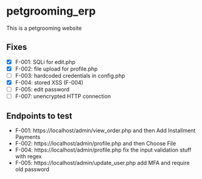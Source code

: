 # petgrooming_erp
This is a petgrooming website

## Fixes
- [x] F-001: SQLi for edit.php 
- [x] F-002: file upload for profile.php
- [ ] F-003: hardcoded credentials in config.php
- [x] F-004: stored XSS (F-004)
- [ ] F-005: edit password
- [ ] F-007: unencrypted HTTP connection

## Endpoints to test
- F-001: https://localhost/admin/view_order.php and then Add Installment Payments
- F-002: https://localhost/admin/profile.php and then Choose File
- F-004: https://localhost/admin/profile.php fix the input validation stuff with regex
- F-005: https://localhost/admin/update_user.php add MFA and require old password

